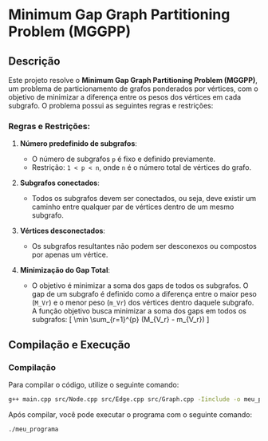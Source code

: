 # Minimum Gap Graph Partitioning Problem (MGGPP)

## Descrição
Este projeto resolve o **Minimum Gap Graph Partitioning Problem (MGGPP)**, um problema de particionamento de grafos ponderados por vértices, com o objetivo de minimizar a diferença entre os pesos dos vértices em cada subgrafo. O problema possui as seguintes regras e restrições:

### Regras e Restrições:
1. **Número predefinido de subgrafos**: 
   - O número de subgrafos `p` é fixo e definido previamente.
   - Restrição: `1 < p < n`, onde `n` é o número total de vértices do grafo.

2. **Subgrafos conectados**: 
   - Todos os subgrafos devem ser conectados, ou seja, deve existir um caminho entre qualquer par de vértices dentro de um mesmo subgrafo.

3. **Vértices desconectados**: 
   - Os subgrafos resultantes não podem ser desconexos ou compostos por apenas um vértice.

4. **Minimização do Gap Total**: 
   - O objetivo é minimizar a soma dos gaps de todos os subgrafos. O gap de um subgrafo é definido como a diferença entre o maior peso (`M_Vr`) e o menor peso (`m_Vr`) dos vértices dentro daquele subgrafo. A função objetivo busca minimizar a soma dos gaps em todos os subgrafos:
     \[
     \min \sum_{r=1}^{p} (M_{V_r} - m_{V_r})
     \]

## Compilação e Execução

### Compilação
Para compilar o código, utilize o seguinte comando:
```bash
g++ main.cpp src/Node.cpp src/Edge.cpp src/Graph.cpp -Iinclude -o meu_programa
```
Após compilar, você pode executar o programa com o seguinte comando:
```bash
./meu_programa

